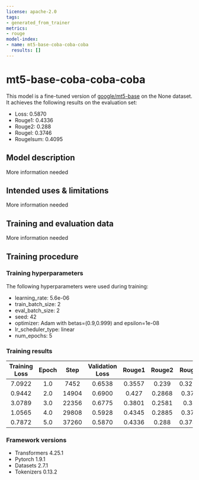 ```yaml
---
license: apache-2.0
tags:
- generated_from_trainer
metrics:
- rouge
model-index:
- name: mt5-base-coba-coba-coba
  results: []
---
```


<!-- This model card has been generated automatically according to the information the Trainer had access to. You
should probably proofread and complete it, then remove this comment. -->

# mt5-base-coba-coba-coba

This model is a fine-tuned version of [google/mt5-base](https://huggingface.co/google/mt5-base) on the None dataset.
It achieves the following results on the evaluation set:
- Loss: 0.5870
- Rouge1: 0.4336
- Rouge2: 0.288
- Rougel: 0.3746
- Rougelsum: 0.4095

## Model description

More information needed

## Intended uses & limitations

More information needed

## Training and evaluation data

More information needed

## Training procedure

### Training hyperparameters

The following hyperparameters were used during training:
- learning_rate: 5.6e-06
- train_batch_size: 2
- eval_batch_size: 2
- seed: 42
- optimizer: Adam with betas=(0.9,0.999) and epsilon=1e-08
- lr_scheduler_type: linear
- num_epochs: 5

### Training results

| Training Loss | Epoch | Step  | Validation Loss | Rouge1 | Rouge2 | Rougel | Rougelsum |
|:-------------:|:-----:|:-----:|:---------------:|:------:|:------:|:------:|:---------:|
| 7.0922        | 1.0   | 7452  | 0.6538          | 0.3557 | 0.239  | 0.3216 | 0.3342    |
| 0.9442        | 2.0   | 14904 | 0.6900          | 0.427  | 0.2868 | 0.371  | 0.4028    |
| 3.0789        | 3.0   | 22356 | 0.6775          | 0.3801 | 0.2581 | 0.34   | 0.3564    |
| 1.0565        | 4.0   | 29808 | 0.5928          | 0.4345 | 0.2885 | 0.376  | 0.4102    |
| 0.7872        | 5.0   | 37260 | 0.5870          | 0.4336 | 0.288  | 0.3746 | 0.4095    |


### Framework versions

- Transformers 4.25.1
- Pytorch 1.9.1
- Datasets 2.7.1
- Tokenizers 0.13.2
